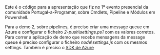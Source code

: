 Este é o código para a apresentação que fiz no 1º evento presencial da comunidade Portugal-a-Programar, sobre Cmdlets, Pipeline e Módulos em Powershell.

Para a demo 2, sobre pipelines, é preciso criar uma message queue em Azure e configurar o ficheiro *2-push\settings.ps1* com os valores corretos. Para correr a aplicação de demo que recebe mensagens da message queue é preciso configurar o ficheiro *node\settings.js* com os mesmos settings. Também é preciso o [SDK de Azure](http://www.windowsazure.com/en-us/downloads/)
